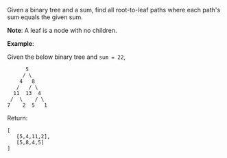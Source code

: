 Given a binary tree and a sum, find all root-to-leaf paths where each path's sum equals the given sum.

**Note**: A leaf is a node with no children.

**Example**:

Given the below binary tree and `sum = 22`,
    
          5
         / \
        4   8
       /   / \
      11  13  4
     /  \    / \
    7    2  5   1
Return:

    [
       [5,4,11,2],
       [5,8,4,5]
    ]